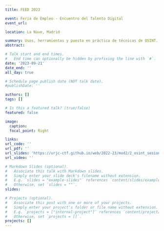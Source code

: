 ```yaml
---
title: FEED 2023

event: Feria de Empleo - Encuentro del Talento Digital
event_url: 

location: La Nave, Madrid

summary: Usos, herramientas y puesta en práctica de técnicas de OSINT.
abstract: 

# Talk start and end times.
#   End time can optionally be hidden by prefixing the line with `#`.
date: '2023-09-21'
date_end: ''
all_day: true

# Schedule page publish date (NOT talk date).
#publishDate: ''

authors: []
tags: []

# Is this a featured talk? (true/false)
featured: false

image:
  caption: 
  focal_point: Right

links:
url_code: ''
url_pdf: ''
url_slides: 'https://urjc-ctf.github.io/web/2022-23/mod2/2_osint_sesion1.pdf'
url_video: ''

# Markdown Slides (optional).
#   Associate this talk with Markdown slides.
#   Simply enter your slide deck's filename without extension.
#   E.g. `slides = "example-slides"` references `content/slides/example-slides.md`.
#   Otherwise, set `slides = ""`.
slides: 

# Projects (optional).
#   Associate this post with one or more of your projects.
#   Simply enter your project's folder or file name without extension.
#   E.g. `projects = ["internal-project"]` references `content/project/deep-learning/index.md`.
#   Otherwise, set `projects = []`.
projects: []
---
```

